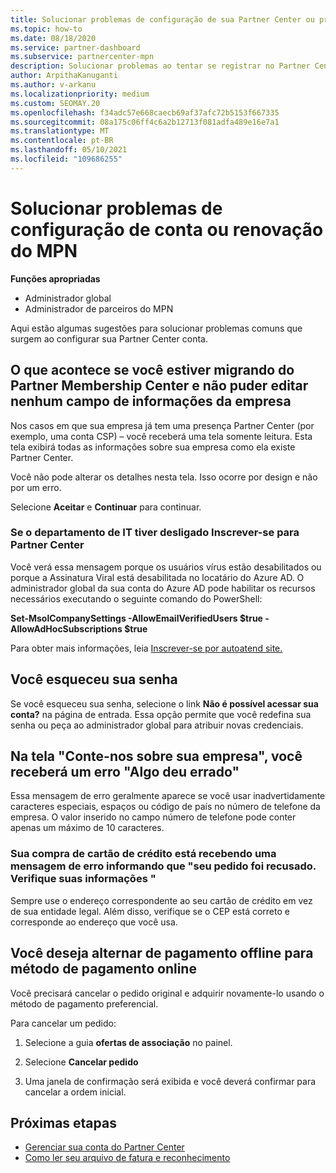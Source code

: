 ```yaml
---
title: Solucionar problemas de configuração de sua Partner Center ou problemas de renovação do MPN
ms.topic: how-to
ms.date: 08/18/2020
ms.service: partner-dashboard
ms.subservice: partnercenter-mpn
description: Solucionar problemas ao tentar se registrar no Partner Center. As respostas abordam desafios com formas de pagamento, esquecer senhas e muito mais.
author: ArpithaKanuganti
ms.author: v-arkanu
ms.localizationpriority: medium
ms.custom: SEOMAY.20
ms.openlocfilehash: f34adc57e668caecb69af37afc72b5153f667335
ms.sourcegitcommit: 08a175c06ff4c6a2b12713f081adfa489e16e7a1
ms.translationtype: MT
ms.contentlocale: pt-BR
ms.lasthandoff: 05/10/2021
ms.locfileid: "109686255"
---
```

# <a name="troubleshoot-account-setup-or-mpn-renewal-issues"></a>Solucionar problemas de configuração de conta ou renovação do MPN


**Funções apropriadas**

- Administrador global
- Administrador de parceiros do MPN
 
Aqui estão algumas sugestões para solucionar problemas comuns que surgem ao configurar sua Partner Center conta.

## <a name="what-happens-if-you-are-migrating-from-partner-membership-center-and-you-cant-edit-any-company-information-fields"></a>O que acontece se você estiver migrando do Partner Membership Center e não puder editar nenhum campo de informações da empresa

Nos casos em que sua empresa já tem uma presença Partner Center (por exemplo, uma conta CSP) – você receberá uma tela somente leitura. Esta tela exibirá todas as informações sobre sua empresa como ela existe Partner Center.

Você não pode alterar os detalhes nesta tela. Isso ocorre por design e não por um erro.

Selecione **Aceitar** e **Continuar** para continuar.


### <a name="if-the-it-department-has-turned-off-sign-up-for-partner-center"></a>Se o departamento de IT tiver desligado **Inscrever-se para Partner Center**

Você verá essa mensagem porque os usuários vírus estão desabilitados ou porque a Assinatura Viral está desabilitada no locatário do Azure AD. O administrador global da sua conta do Azure AD pode habilitar os recursos necessários executando o seguinte comando do PowerShell:

**Set-MsolCompanySettings -AllowEmailVerifiedUsers $true -AllowAdHocSubscriptions $true**

Para obter mais informações, leia [Inscrever-se por autoatend site.](/azure/active-directory/users-groups-roles/directory-self-service-signup)

## <a name="you-forgot-your-password"></a>Você esqueceu sua senha

Se você esqueceu sua senha, selecione o link **Não é possível acessar sua conta?** na página de entrada. Essa opção permite que você redefina sua senha ou peça ao administrador global para atribuir novas credenciais.

## <a name="on-the-tell-us-about-your-company-screen-you-receive-a-something-went-wrong-error"></a>Na tela "Conte-nos sobre sua empresa", você receberá um erro "Algo deu errado"

Essa mensagem de erro geralmente aparece se você usar inadvertidamente caracteres especiais, espaços ou código de país no número de telefone da empresa. O valor inserido no campo número de telefone pode conter apenas um máximo de 10 caracteres.


### <a name="your-credit-card-purchase-is-receiving-an-error-message-stating-that-your-order-was-declined-please-verify-your-information"></a>Sua compra de cartão de crédito está recebendo uma mensagem de erro informando que "seu pedido foi recusado. Verifique suas informações "


Sempre use o endereço correspondente ao seu cartão de crédito em vez de sua entidade legal. Além disso, verifique se o CEP está correto e corresponde ao endereço que você usa.

## <a name="you-want-to-switch-from-offline-payment-to-online-payment-method"></a>Você deseja alternar de pagamento offline para método de pagamento online 

Você precisará cancelar o pedido original e adquirir novamente-lo usando o método de pagamento preferencial.

Para cancelar um pedido:

1. Selecione a guia **ofertas de associação** no painel.

2. Selecione **Cancelar pedido**

3. Uma janela de confirmação será exibida e você deverá confirmar para cancelar a ordem inicial.

## <a name="next-steps"></a>Próximas etapas

- [Gerenciar sua conta do Partner Center](partner-center-account-setup.md)
- [Como ler seu arquivo de fatura e reconhecimento](read-your-bill.md)
